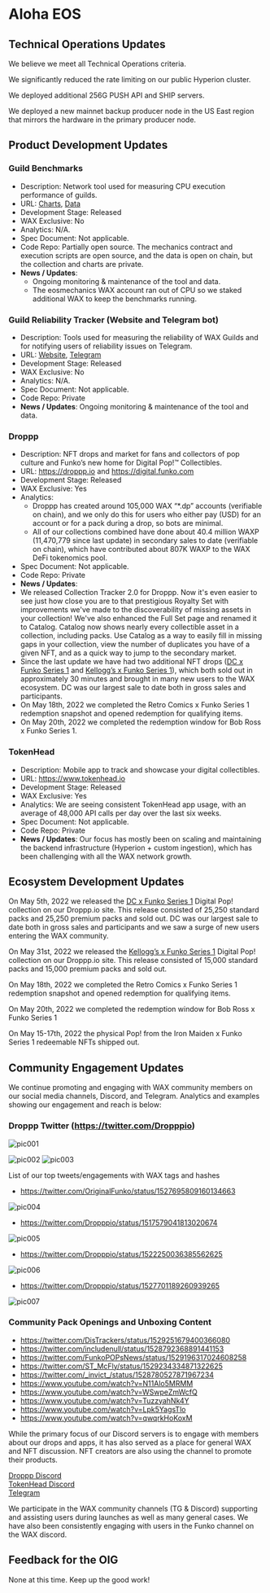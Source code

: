 
# Aloha EOS
 
## Technical Operations Updates
 
We believe we meet all Technical Operations criteria.   
 
We significantly reduced the rate limiting on our public Hyperion cluster.

We deployed additional 256G PUSH API and SHIP servers.

We deployed a new mainnet backup producer node in the US East region that mirrors the hardware in the primary producer node.   
 
## Product Development Updates
 
### Guild Benchmarks
 
- Description: Network tool used for measuring CPU execution performance of guilds.
- URL: [Charts](https://www.alohaeos.com/tools/benchmarks#networkId=11&timeframeId=4), [Data](https://wax.bloks.io/account/eosmechanics)
- Development Stage: Released
- WAX Exclusive: No
- Analytics: N/A.
- Spec Document: Not applicable.
- Code Repo: Partially open source. The mechanics contract and execution scripts are open source, and the data is open on chain, but the collection and charts are private.
- **News / Updates**:
  -  Ongoing monitoring & maintenance of the tool and data.
  -  The eosmechanics WAX account ran out of CPU so we staked additional WAX to keep the benchmarks running.
 
### Guild Reliability Tracker (Website and Telegram bot)
 
- Description: Tools used for measuring the reliability of WAX Guilds and for notifying users of reliability issues on Telegram.
- URL: [Website](https://www.alohaeos.com/tools/reliability#networkId=11&timeframeId=10&sort=rank&sortDir=asc), [Telegram](https://t.me/WAX_Mainnet_Aloha_Tracker)
- Development Stage: Released
- WAX Exclusive: No
- Analytics: N/A.
- Spec Document: Not applicable.
- Code Repo: Private
- **News / Updates**: Ongoing monitoring & maintenance of the tool and data.
 
### Droppp
 
- Description: NFT drops and market for fans and collectors of pop culture and Funko’s new home for Digital Pop!™ Collectibles.
- URL: https://droppp.io and https://digital.funko.com
- Development Stage: Released
- WAX Exclusive: Yes
- Analytics:
  - Droppp has created around 105,000 WAX “*.dp” accounts (verifiable on chain), and we only do this for users who either pay (USD) for an account or for a pack during a drop, so bots are minimal.
  - All of our collections combined have done about 40.4 million WAXP (11,470,779 since last update) in secondary sales to date (verifiable on chain), which have contributed about 807K WAXP to the WAX DeFi tokenomics pool.
- Spec Document: Not applicable.
- Code Repo: Private
- **News / Updates**:
- We released Collection Tracker 2.0 for Droppp. Now it's even easier to see just how close you are to that prestigious Royalty Set with improvements we've made to the discoverability of missing assets in your collection! We've also enhanced the Full Set page and renamed it to Catalog. Catalog now shows nearly every collectible asset in a collection, including packs. Use Catalog as a way to easily fill in missing gaps in your collection, view the number of duplicates you have of a given NFT, and as a quick way to jump to the secondary market.
 - Since the last update we have had two additional NFT drops ([DC x  Funko Series 1](https://digital.funko.com/drop/39/dc-series-1) and [Kellogg’s x Funko Series 1](https://digital.funko.com/drop/41/kelloggs-series-1)), which both sold out in approximately 30 minutes and brought in many new users to the WAX ecosystem. DC was our largest sale to date both in gross sales and participants.   
- On May 18th, 2022 we completed the Retro Comics x Funko Series 1 redemption snapshot and opened redemption for qualifying items.
- On May 20th, 2022 we completed the redemption window for Bob Ross x Funko Series 1.
 
### TokenHead
 
- Description: Mobile app to track and showcase your digital collectibles.
- URL: https://www.tokenhead.io
- Development Stage: Released
- WAX Exclusive: Yes
- Analytics: We are seeing consistent TokenHead app usage, with an average of 48,000 API calls per day over the last six weeks.
- Spec Document: Not applicable.
- Code Repo: Private
- **News / Updates**: Our focus has mostly been on scaling and maintaining the backend infrastructure (Hyperion + custom ingestion), which has been challenging with all the WAX network growth.
 
## Ecosystem Development Updates
 
On May 5th, 2022 we released the [DC x Funko Series 1](https://digital.funko.com/drop/39/dc-series-1) Digital Pop! collection on our Droppp.io site. This release consisted of 25,250 standard packs and 25,250 premium packs and sold out. DC was our largest sale to date both in gross sales and participants and we saw a surge of new users entering the WAX community.  
 
On May 31st, 2022 we released the [Kellogg’s x Funko Series 1](https://digital.funko.com/drop/41/kelloggs-series-1) Digital Pop! collection on our Droppp.io site. This release consisted of 15,000 standard packs and 15,000 premium packs and sold out.   

On May 18th, 2022 we completed the Retro Comics x Funko Series 1 redemption snapshot and opened redemption for qualifying items.   

On May 20th, 2022 we completed the redemption window for Bob Ross x Funko Series 1

On May 15-17th, 2022 the physical Pop! from the Iron Maiden x Funko Series 1 redeemable NFTs shipped out.
 
## Community Engagement Updates
 
We continue promoting and engaging with WAX community members on our social media channels, Discord, and Telegram. Analytics and examples showing our engagement and reach is below:   

### Droppp Twitter (https://twitter.com/Dropppio)


![pic001](https://user-images.githubusercontent.com/48189706/171280982-62a96556-4770-4cfe-aa7d-1d21a00215a0.png)


![pic002](https://user-images.githubusercontent.com/48189706/171281236-f615da31-0830-414d-8e50-553fa71a59b8.png)
![pic003](https://user-images.githubusercontent.com/48189706/171281240-005529cd-aa2d-4408-814f-875048252d1e.png)

List of our top tweets/engagements with WAX tags and hashes   
- https://twitter.com/OriginalFunko/status/1527695809160134663

![pic004](https://user-images.githubusercontent.com/48189706/171281467-ac5fcfa2-7b56-4536-8631-aac17a78d994.png)


- https://twitter.com/Dropppio/status/1517579041813020674

![pic005](https://user-images.githubusercontent.com/48189706/171281854-3998b164-733d-4eee-8a15-f5cd5ef2ab78.png)

- https://twitter.com/Dropppio/status/1522250036385562625

![pic006](https://user-images.githubusercontent.com/48189706/171281914-f53b2c7e-7f7e-4563-987c-137a743d5307.png)

- https://twitter.com/Dropppio/status/1527701189260939265

![pic007](https://user-images.githubusercontent.com/48189706/171281988-f05a9722-c292-439f-aeb1-225ffd0ea1e6.png)


### Community Pack Openings and Unboxing Content

- https://twitter.com/DisTrackers/status/1529251679400366080
- https://twitter.com/includenull/status/1528792368891441153
- https://twitter.com/FunkoPOPsNews/status/1529196317024608258
- https://twitter.com/ST_McFly/status/1529234334871322625
- https://twitter.com/_invict_/status/1528780527871967234
- https://www.youtube.com/watch?v=N11Alo5MRMM
- https://www.youtube.com/watch?v=WSwpeZmWcfQ
- https://www.youtube.com/watch?v=TuzzyahNk4Y
- https://www.youtube.com/watch?v=Lpk5YagsTlo
- https://www.youtube.com/watch?v=qwqrkHoKoxM


While the primary focus of our Discord servers is to engage with members about our drops and apps, it has also served as a place for general WAX and NFT discussion. NFT creators are also using the channel to promote their products.   

[Droppp Discord](https://droppp.io/discord)   
[TokenHead Discord](https://tokenhead.io/discord)   
[Telegram](https://t.me/tokenheadio)   

We participate in the WAX community channels (TG & Discord) supporting and assisting users during launches as well as many general cases. We have also been consistently engaging with users in the Funko channel on the WAX discord.
 
## Feedback for the OIG
 
None at this time. Keep up the good work!


